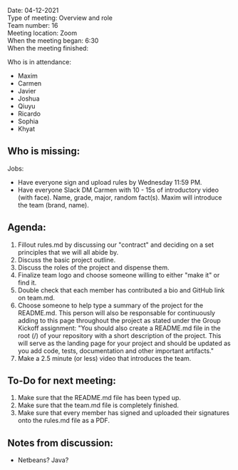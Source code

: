 Date: 04-12-2021 <br>
Type of meeting: Overview and role <br>
Team number: 16 <br>
Meeting location: Zoom <br>
When the meeting began: 6:30 <br> 
When the meeting finished:

Who is in attendance:
- Maxim
- Carmen
- Javier
- Joshua
- Qiuyu
- Ricardo
- Sophia
- Khyat

Who is missing:
- 

Jobs: 
- Have everyone sign and upload rules by Wednesday 11:59 PM.
- Have everyone Slack DM Carmen with 10 - 15s of introductory video (with face). Name, grade, major, random fact(s). Maxim will introduce the team (brand, name).

## Agenda:
1. Fillout rules.md by discussing our "contract" and deciding on a set principles that we will all abide by.
2. Discuss the basic project outline.
3. Discuss the roles of the project and dispense them.
4. Finalize team logo and choose someone willing to either "make it" or find it.
5. Double check that each member has contributed a bio and GitHub link on team.md.
6. Choose someone to help type a summary of the project for the README.md. This person will also be responsable for continuously adding to this page throughout the project as stated under the Group Kickoff assignment: "You should also create a README.md file in the root (/) of your repository with a short description of the project. This will serve as the landing page for your project and should be updated as you add code, tests, documentation and other important artifacts."
7. Make a 2.5 minute (or less) video that introduces the team.

## To-Do for next meeting:
1. Make sure that the README.md file has been typed up.
2. Make sure that the team.md file is completely finished.
3. Make sure that every member has signed and uploaded their signatures onto the rules.md file as a PDF.

## Notes from discussion:
- Netbeans? Java?
